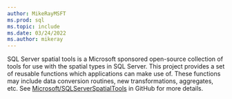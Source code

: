 ```yaml
---
author: MikeRayMSFT
ms.prod: sql
ms.topic: include
ms.date: 03/24/2022
ms.author: mikeray
---
```


SQL Server spatial tools is a Microsoft sponsored open-source collection of tools for use with the spatial types in SQL Server. This project provides a set of reusable functions which applications can make use of. These functions may include data conversion routines, new transformations, aggregates, etc. See [Microsoft/SQLServerSpatialTools](https://github.com/Microsoft/SQLServerSpatialTools) in GitHub for more details. 